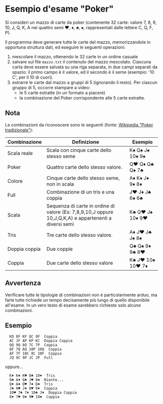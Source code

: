 # Esempio d'esame "Poker"

Si consideri un mazzo di carte da poker (contenente 32 carte: valore 7, 8, 9, 10, J, Q, K, A nei quattro semi ♥, ♦, ♣,
♠, rappresentati dalle lettere C, Q, F, P).

Il programma deve generare tutte le carte del mazzo, memorizzandole in opportuna struttura dati, ed eseguire le seguenti
operazioni:

1. mescolare il mazzo, ottenendo le 32 carte in un ordine casuale
2. salvare sul file `mazzo.txt` il contenuto del mazzo mescolato. Ciascuna carta deve essere salvata su una riga
   separata, in due campi separati da spazio: il primo campo è il valore, ed il secondo è il seme (esempio: '10 C', per
   il 10 di cuori).
3. estrarre le carte dal mazzo a gruppi di 5 (ignorando il resto). Per ciascun gruppo di 5, occorre stampare a video:
    - le 5 carte estratte (in un formato a piacere)
    - la combinazione del Poker corrispondente alle 5 carte estratte.

## Nota

Le combinazioni da riconoscere sono le seguenti (fonte: [Wikipedia "Poker tradizionale"](https://it.wikipedia.org/wiki/Poker_tradizionale)):

| Combinazione  | Definizione                                                                                            | Esempio          |
|---------------|--------------------------------------------------------------------------------------------------------|------------------|
| Scala reale   | Scala con cinque carte dello stesso seme                                                               | K♠ Q♠ J♠ 10♠ 9♠  |
| Poker         | Quattro carte dello stesso valore.                                                                     | Q♥ Q♦ Q♣ Q♠ 7♣   |
| Colore        | Cinque carte dello stesso seme, non in scala                                                           | A♦ K♦ J♦ 9♦ 8♦   |
| Full          | Combinazione di un tris e una coppia                                                                   | J♥ J♦ J♣ 6♠ 6♣   |
| Scala         | Sequenza di carte in ordine di valore (Es: 7,8,9,10,J oppure 10,J,Q,K,A) e appartenenti a diversi semi | K♣ Q♥ J♠ 10♦ 9♥  |
| Tris          | Tre carte dello stesso valore.                                                                         | A♦ J♥ J♣ J♠ 8♠   |
| Doppia coppia | Due coppie                                                                                             | Q♣ Q♠ 9♦ 9♣ 8♥   |
| Coppia        | Due carte dello stesso valore                                                                          | K♣ J♥ 10♠ 10♥ 7♦ |

## Avvertenza

Verificare tutte le tipologie di combinazioni non è particolarmente arduo, ma farle tutte richiede un tempo decisamente
più lungo di quello disponibile all'esame. In un vero testo di esame sarebbero richieste solo alcune combinazioni.

## Esempio

      KQ 8F KF QC 9F  Coppia
      AC JF AP KP KC  Doppia Coppia
      QQ 9Q 8Q 7C 7P  Coppia
      QF 7Q AQ 10P 10Q  Coppia
      AF 7F 10C 8C 10F  Coppia
      JQ 9C 9P JC JP  Full

oppure...

      K♦ K♠ K♥ 8♣ 10♦  Tris
      9♣ A♦ Q♣ J♥ 8♠  Niente...
      Q♦ A♠ Q♥ 7♠ Q♠  Tris
      J♣ A♥ J♠ 8♥ 9♦  Coppia
      10♥ 7♣ 7♦ 10♣ J♦  Doppia Coppia
      8♦ 7♥ 9♠ 9♥ 10♠  Coppia
